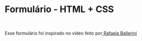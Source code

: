 <h1>Formulário - HTML + CSS</h1>
<br>
<p>Esse formulário foi inspirado no vídeo feito por<a href="https://github.com/rafaballerini"> Rafaela Ballerini</a></p>

